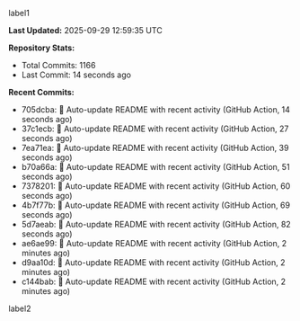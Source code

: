 
label1 
<!-- ACTIVITY_START -->
**Last Updated:** 2025-09-29 12:59:35 UTC

**Repository Stats:**
- Total Commits: 1166
- Last Commit: 14 seconds ago

**Recent Commits:**
- 705dcba: 🤖 Auto-update README with recent activity (GitHub Action, 14 seconds ago)
- 37c1ecb: 🤖 Auto-update README with recent activity (GitHub Action, 27 seconds ago)
- 7ea71ea: 🤖 Auto-update README with recent activity (GitHub Action, 39 seconds ago)
- b70a66a: 🤖 Auto-update README with recent activity (GitHub Action, 51 seconds ago)
- 7378201: 🤖 Auto-update README with recent activity (GitHub Action, 60 seconds ago)
- 4b7f77b: 🤖 Auto-update README with recent activity (GitHub Action, 69 seconds ago)
- 5d7aeab: 🤖 Auto-update README with recent activity (GitHub Action, 82 seconds ago)
- ae6ae99: 🤖 Auto-update README with recent activity (GitHub Action, 2 minutes ago)
- d9aa10d: 🤖 Auto-update README with recent activity (GitHub Action, 2 minutes ago)
- c144bab: 🤖 Auto-update README with recent activity (GitHub Action, 2 minutes ago)
<!-- ACTIVITY_END -->

label2
